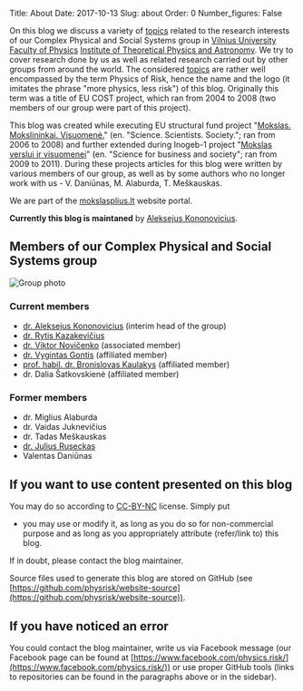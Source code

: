 Title: About
Date: 2017-10-13
Slug: about
Order: 0
Number_figures: False

On this blog we discuss a variety of [topics](/tags.html) related to the research
interests of our Complex Physical and Social Systems group in [Vilnius University](https://www.vu.lt/)
[Faculty of Physics](https://www.ff.vu.lt/)
[Institute of Theoretical Physics and Astronomy](https://www.ff.vu.lt/tfai). We try
to cover research done by us as well as related research carried out by other
groups from around the world. The considered
[topics](/tags.html) are
rather well encompassed by the term Physics of Risk, hence the name and the
logo (it imitates the phrase "more physics, less risk") of this blog.
Originally this term was a title of EU COST project,
which ran from 2004 to 2008 (two members of our group were part of this
project).

This blog was created while executing EU structural fund project "[Mokslas.
Mokslininkai.
Visuomenė.](https://mokslasplius.lt/mmv/)"
(en. "Science. Scientists. Society."; ran from 2006 to 2008) and further
extended during Inogeb-1 project "[Mokslas verslui ir
visuomenei](https://mokslasplius.lt/mvv/)"
(en.  "Science for business and society"; ran from 2009 to 2011).  During
these projects articles for this blog were written by various members of our
group, as well as by some authors who no longer work with us - V. Daniūnas,
M. Alaburda, T. Meškauskas.

We are part of the [mokslasplius.lt](https://mokslasplius.lt) website
portal.

**Currently this blog is maintaned** by
[Aleksejus Kononovicius](https://kononovicius.lt).

## Members of our Complex Physical and Social Systems group

![Group photo]({static}/uploads/special/group-photo.jpg "The four main group
members together with our colleague Julius Ruseckas (December, 2023). Left
to right: prof. B.  Kaulakys, dr. R. Kazakevičius, dr. J. Ruseckas, dr. V.
Gontis, dr. A.  Kononovicius.")

### Current members

* [dr. Aleksejus Kononovicius](https://kononovicius.lt) (interim head of the group)
* [dr. Rytis
  Kazakevičius](https://www.ff.vu.lt/en/science/researcher-profiles-2/1977-dr-rytis-kazakevicius)
* [dr. Viktor Novičenko](http://www.itpa.lt/%7Enovicenko/) (associated member)
* [dr. Vygintas Gontis](https://gontis.eu) (affiliated member)
* [prof. habil. dr. Bronislovas Kaulakys](http://www.itpa.lt/kaulakys/) (affiliated member)
* dr. Dalia Šatkovskienė (affiliated member)

### Former members

* dr. Miglius Alaburda
* dr. Vaidas Juknevičius
* dr. Tadas Meškauskas
* [dr. Julius Ruseckas](https://juliusruseckas.github.io/)
* Valentas Daniūnas

## If you want to use content presented on this blog

You may do so according to
[CC-BY-NC](https://creativecommons.org/licenses/by-nc/4.0/) license. Simply put
- you may use or modify it, as long as you do so for non-commercial purpose and
as long as you appropriately attribute (refer/link to) this blog.

If in doubt, please contact the blog maintainer.

Source files used to generate this blog are stored on
GitHub (see
[https://github.com/physrisk/website-source](https://github.com/physrisk/website-source)).

## If you have noticed an error

You could contact the blog maintainer, write us via Facebook message
(our Facebook page can be found at
[https://www.facebook.com/physics.risk/](https://www.facebook.com/physics.risk/))
or use proper GitHub tools (links to repositories can be found in the
paragraphs above or in the sidebar).
